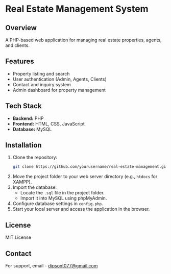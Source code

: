 # Real Estate Management System

## Overview
A PHP-based web application for managing real estate properties, agents, and clients.

## Features
- Property listing and search
- User authentication (Admin, Agents, Clients)
- Contact and inquiry system
- Admin dashboard for property management

## Tech Stack
- **Backend:** PHP
- **Frontend:** HTML, CSS, JavaScript
- **Database:** MySQL

## Installation
1. Clone the repository:
   ```sh
   git clone https://github.com/yourusername/real-estate-management.git
   ```
2. Move the project folder to your web server directory (e.g., `htdocs` for XAMPP).
3. Import the database:
   - Locate the `.sql` file in the project folder.
   - Import it into MySQL using phpMyAdmin.
4. Configure database settings in `config.php`.
5. Start your local server and access the application in the browser.

## License
MIT License

## Contact
For support, email - dipsont077@gmail.com

